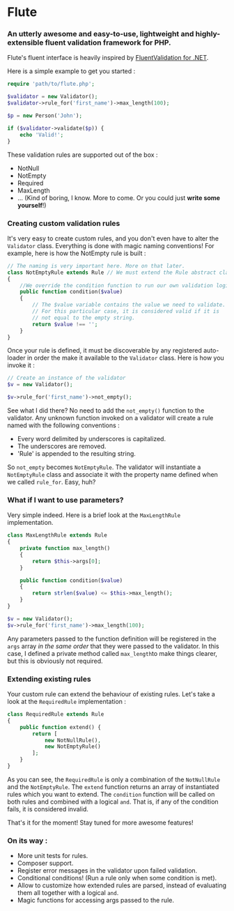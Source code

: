 # Flute

### An utterly awesome and easy-to-use, lightweight and highly-extensible fluent validation framework for PHP.

Flute's fluent interface is heavily inspired by [FluentValidation for .NET](https://github.com/JeremySkinner/FluentValidation).

Here is a simple example to get you started :

```php
require 'path/to/flute.php';

$validator = new Validator();
$validator->rule_for('first_name')->max_length(100);

$p = new Person('John');

if ($validator->validate($p)) {
	echo 'Valid!';
}
```

These validation rules are supported out of the box :

 - NotNull
 - NotEmpty 
 - Required
 - MaxLength 
 - ... (Kind of boring, I know. More to come. Or you could just **write some yourself**!)

### Creating custom validation rules

It's very easy to create custom rules, and you don't even have to alter the `Validator` class. Everything is done with magic naming conventions! For example, here is how the NotEmpty rule is built :

```php
// The naming is very important here. More on that later.
class NotEmptyRule extends Rule // We must extend the Rule abstract class
{
	//We override the condition function to run our own validation logic
	public function condition($value)
	{
		// The $value variable contains the value we need to validate.
		// For this particular case, it is considered valid if it is
		// not equal to the empty string.
		return $value !== '';
	}
}
```

Once your rule is defined, it must be discoverable by any registered auto-loader in order the make it available to the `Validator` class. Here is how you invoke it :

```php
// Create an instance of the validator
$v = new Validator();

$v->rule_for('first_name')->not_empty();
```

See what I did there? No need to add the `not_empty()` function to the validator. Any unknown function invoked on a validator will create a rule named with the following conventions :

 - Every word delimited by underscores is capitalized.
 - The underscores are removed.
 - 'Rule' is appended to the resulting string.

So `not_empty` becomes `NotEmptyRule`. The validator will instantiate a `NotEmptyRule` class and associate it with the property name defined when we called `rule_for`. Easy, huh?

### What if I want to use parameters?

Very simple indeed. Here is a brief look at the `MaxLengthRule` implementation.

```php
class MaxLengthRule extends Rule
{
	private function max_length()
	{
		return $this->args[0];
	}

	public function condition($value)
	{
		return strlen($value) <= $this->max_length();
	}
}

$v = new Validator();
$v->rule_for('first_name')->max_length(100);
```

Any parameters passed to the function definition will be registered in the `args` array *in the same order* that they were passed to the validator. In this case, I defined a private method called `max_length`to make things clearer, but this is obviously not required.

### Extending existing rules

Your custom rule can extend the behaviour of existing rules. Let's take a look at the `RequiredRule` implementation :

```php
class RequiredRule extends Rule
{
	public function extend() {
		return [
			new NotNullRule(),
			new NotEmptyRule()
		];
	}
}
```

As you can see, the `RequiredRule` is only a combination of the `NotNullRule` and the `NotEmptyRule`. The `extend` function returns an array of instantiated rules which you want to extend. The `condition` function will be called on both rules and combined with a logical `and`. That is, if any of the condition fails, it is considered invalid.

That's it for the moment! Stay tuned for more awesome features!

### On its way :

 - More unit tests for rules.
 - Composer support.
 - Register error messages in the validator upon failed validation.
 - Conditional conditions! (Run a rule only when some condition is met).
 - Allow to customize how extended rules are parsed, instead of evaluating them all together with a logical `and`.
 - Magic functions for accessing args passed to the rule.